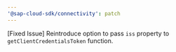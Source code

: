 ```yaml
---
'@sap-cloud-sdk/connectivity': patch
---
```


[Fixed Issue] Reintroduce option to pass `iss` property to `getClientCredentialsToken` function.

